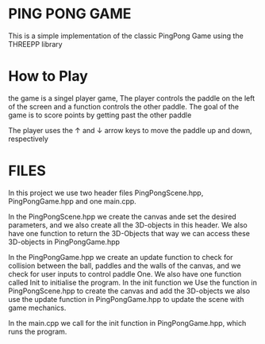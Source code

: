 # PING PONG GAME
This is a simple implementation of the classic PingPong Game using the THREEPP library
# How to Play
the game is a singel player game, The player controls the paddle on the left of the screen
and a function controls the other paddle. The goal of the game is to score points by 
getting past the other paddle 

The player uses the ↑ and ↓ arrow keys to move the paddle up and down, respectively
 
# FILES
In this project we use two header files PingPongScene.hpp, PingPongGame.hpp and one 
main.cpp. 

In the PingPongScene.hpp we create the canvas ande set the desired parameters, and we also 
create all the 3D-objects in this header. We also have one function to return the 3D-Objects
that way we can access these 3D-objects in PingPongGame.hpp

In the PingPongGame.hpp we create an update function to check for collision between the ball,
paddles and the walls of the canvas, and we check for user inputs to control paddle One. 
We also have one function called Init to initialise the program. In the init function we 
Use the function in PingPongScene.hpp to create the canvas and add the 3D-objects we also 
use the update function in PingPongGame.hpp to update the scene with game mechanics. 

In the main.cpp we call for the init function in PingPongGame.hpp, which runs the program.